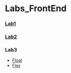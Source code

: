 # Labs_FrontEnd

### [Lab1](https://rogosnyi.github.io/Labs_FrontEnd/lab1/lab1.html)

### [Lab2](https://rogosnyi.github.io/Labs_FrontEnd/lab2/lab2.html)

### Lab3

- [Float](https://rogosnyi.github.io/Labs_FrontEnd/lab3/lab3_float.html)
- [Flex](https://rogosnyi.github.io/Labs_FrontEnd/lab1/lab3_flex.html)
